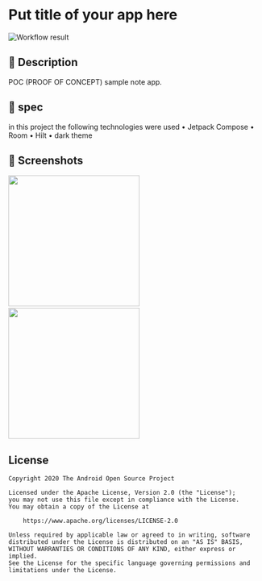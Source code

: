 # Put title of your app here

<!--- Replace <OWNER> with your Github Username and <REPOSITORY> with the name of your repository. -->
<!--- You can find both of these in the url bar when you open your repository in github. -->
![Workflow result](https://github.com/titoaesj/ToDo/workflows/Check/badge.svg)


## :scroll: Description
<!--- Describe your app in one or two sentences -->
POC (PROOF OF CONCEPT) sample note app.

## :robot: spec
in this project the following technologies were used
 • Jetpack Compose
 • Room
 • Hilt
 • dark theme

## :camera_flash: Screenshots
<!-- You can add more screenshots here if you like -->
<img src="/readme/dark.png" width="260">&emsp;<img src="/readme/light.png" width="260">

## License
```
Copyright 2020 The Android Open Source Project

Licensed under the Apache License, Version 2.0 (the "License");
you may not use this file except in compliance with the License.
You may obtain a copy of the License at

    https://www.apache.org/licenses/LICENSE-2.0

Unless required by applicable law or agreed to in writing, software
distributed under the License is distributed on an "AS IS" BASIS,
WITHOUT WARRANTIES OR CONDITIONS OF ANY KIND, either express or implied.
See the License for the specific language governing permissions and
limitations under the License.
```
